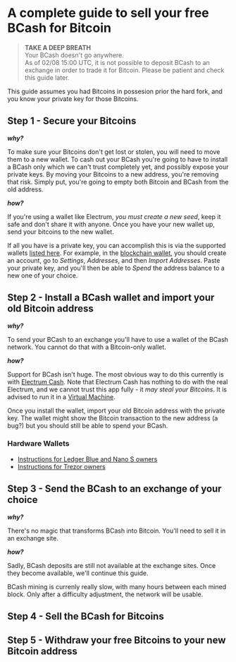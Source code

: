 # A complete guide to sell your free BCash for Bitcoin

> **TAKE A DEEP BREATH**<br/>
> Your BCash doesn't go anywhere. <br/>
> As of 02/08 15:00 UTC, it is not possible to deposit BCash to an exchange in order to trade it for Bitcoin. Please be patient and check this guide later.

This guide assumes you had Bitcoins in possesion prior the hard fork, and you know your private key for those Bitcoins.

## Step 1 - Secure your Bitcoins

***why?***

To make sure your Bitcoins don't get lost or stolen, you will need to move them to a new wallet. To cash out your BCash you're going to have to install a BCash only which we can't trust completely yet, and possibly expose your private keys. By moving your Bitcoins to a new address, you're removing that risk. Simply put, you're going to empty both Bitcoin and BCash from the old address.


***how?***

If you're using a wallet like Electrum, *you must create a new seed*, keep it safe and don't share it with anyone. Once you have your new wallet up, send your bitcoins to the new wallet.

If all you have is a private key, you can accomplish this is via the supported wallets [listed here](http://bitcoin.org/en/choose-your-wallet). For example, in the [blockchain wallet](http://blockchain.info/wallet), you should create an account, go to *Settings*, *Addresses*, and then *Import Addresses*. Paste your private key, and you'll then be able to *Spend* the address balance to a new one of your choice.


## Step 2 - Install a BCash wallet and import your old Bitcoin address

***why?***

To send your BCash to an exchange you'll have to use a wallet of the BCash network. You cannot do that with a Bitcoin-only wallet.


***how?***

Support for BCash isn't huge. The most obvious way to do this currently is with [Electrum Cash](http://electroncash.org/). Note that Electrum Cash has nothing to do with the real Electrum, and we cannot trust this app fully - it *may steal your Bitcoins*. It is advised to run it in a [Virtual Machine](https://www.howtogeek.com/196060/beginner-geek-how-to-create-and-use-virtual-machines/). 

Once you install the wallet, import your old Bitcoin address with the private key. The wallet might show the Bitcoin transaction to the new address (a bug?) but you should still be able to spend your BCash.

### Hardware Wallets

* [Instructions for Ledger Blue and Nano S owners](http://support.ledgerwallet.com/knowledge_base/topics/bitcoin-cash)
* [Instructions for Trezor owners](https://blog.trezor.io/claim-bcash-bitcoin-cash-bch-bcc-trezor-wallet-f0a810d5864a)

## Step 3 - Send the BCash to an exchange of your choice

***why?***

There's no magic that transforms BCash into Bitcoin. You'll need to sell it in an exchange site.


***how?***

Sadly, BCash deposits are still not available at the exchange sites. Once they become available, we'll continue this guide.

BCash mining is currenly really slow, with many hours between each mined block. Only after a difficulty adjustment, the network will be usable.


## Step 4 - Sell the BCash for Bitcoins

## Step 5 - Withdraw your free Bitcoins to your new Bitcoin address
